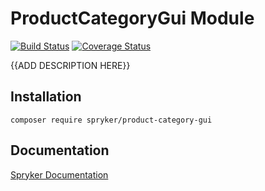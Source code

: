 # ProductCategoryGui Module
[![Build Status](https://travis-ci.org/spryker/product-category-gui.svg)](https://travis-ci.org/spryker/product-category-gui)
[![Coverage Status](https://coveralls.io/repos/github/spryker/product-category-gui/badge.svg)](https://coveralls.io/github/spryker/product-category-gui)

{{ADD DESCRIPTION HERE}}

## Installation

```
composer require spryker/product-category-gui
```

## Documentation

[Spryker Documentation](https://academy.spryker.com/developing_with_spryker/module_guide/modules.html)
